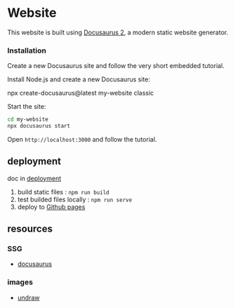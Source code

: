 # Website

This website is built using [Docusaurus 2](https://docusaurus.io/), a modern static website generator.

### Installation

Create a new Docusaurus site and follow the very short embedded tutorial.

Install Node.js and create a new Docusaurus site:

npx create-docusaurus@latest my-website classic

Start the site:
```bash
cd my-website
npx docusaurus start
```
Open `http://localhost:3000` and follow the tutorial.

## deployment
doc in [deployment](https://docusaurus.io/docs/deployment)
1. build static files : `npm run build` 
2. test builded files locally : `npm run serve`
3. deploy to [Github pages](https://docusaurus.io/docs/deployment#deploying-to-github-pages)

## resources
### SSG
- [docusaurus](https://docusaurus.io/)

### images
- [undraw](https://undraw.co/)